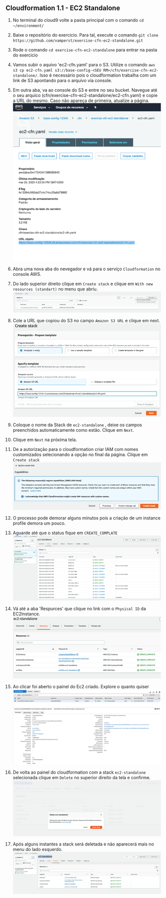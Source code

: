 ## Cloudformation 1.1 - EC2 Standalone

1. No terminal do cloud9 volte a pasta principal com o comando `cd ~/environment/`
2. Baixe o repositório do exercicio. Para tal, execute o comando `git clone https://github.com/vamperst/exercise-cfn-ec2-standalone.git`
3. Rode o comando `cd exercise-cfn-ec2-standalone` para entrar na pasta do exercicio
4. Vamos subir o aquivo 'ec2-cfn.yaml' para o S3. Utilize o comando `aws s3 cp ec2-cfn.yaml s3://base-config-<SEU RM>/cfn/exercise-cfn-ec2-standalone/`. Isso é necessário pois o cloudformation trabalha com um link de S3 apontando para o arquivo via console.
5. Em outra aba, va ao console do S3 e entre no seu bucket. Navegue até o seu arquico (cfn/exercise-cfn-ec2-standalone/ec2-cfn.yaml) e copie a URL do mesmo. Caso não apareça de primeira, atualize a página.
   ![](img/url-object.png)
6. Abra uma nova aba do nevegador e vá para o  serviço `Cloudformation` no console AWS.
7. Do lado superior direito clique em `Create stack` e clique em `With new resources (standart)` no menu que abriu.
   ![](img/click-create-stack.png)
8. Cole a URL que copiou do S3 no campo `Amazon S3 URL` e clique em next.
   ![](img/paste-url-cfn.png)
9. Coloque o nome da Stack de `ec2-standalone` , deixe os campos preenchidos automaticamente como estão. Clique em `Next`.
10. Clique em `Next` na próxima tela.
11. De a autorização para o cloudformation criar IAM com nomes customizados selecionando a opção no final da página. Clique em `Create stack`
    ![](img/acknowledge-iam.png)

12. O processo pode demorar alguns minutos pois a criação de um instance profile demora um pouco.
13. Aguarde até que o status fique em `CREATE_COMPLATE`
    ![](img/create-complete.png)
14. Vá até a aba 'Respurces' que clique no link com o `Physical ID` da EC2Instance.
    ![](img/resources.png)
15. Ao clicar foi aberto o painel do Ec2 criado. Explore o quanto quiser
    ![](img/created-ec2.png)
16. De volta ao painel do cloudformation com a stack `ec2-standalone` selecionada clique em `Delete` no superior direito da tela e confirme.
    ![](img/delete-ec2.png)
17. Após alguns instantes a stack será deletada e não aparecerá mais no menu do lado esquerdo.
![](img/delete_complete.png)
